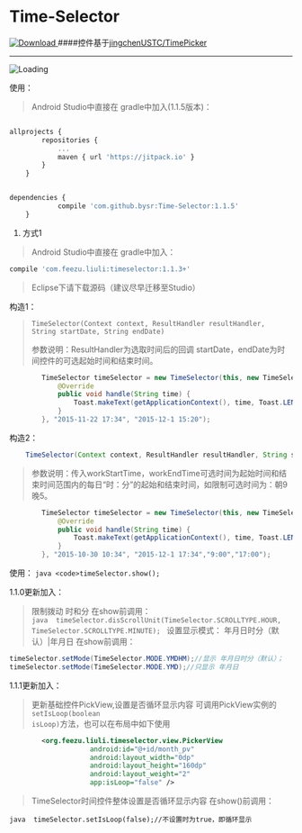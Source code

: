 # Time-Selector
[ ![Download](https://api.bintray.com/packages/liuli/maven/Time-Selector/images/download.svg) ](https://bintray.com/liuli/maven/Time-Selector/_latestVersion) 
####控件基于[jingchenUSTC/TimePicker](https://github.com/jingchenUSTC/TimePicker "感谢jingchenUSTC" )

---


![Loading](http://7xosuk.com1.z0.glb.clouddn.com/aaa.gif)




使用： 
>Android Studio中直接在 gradle中加入(1.1.5版本)：

```javascript

allprojects {
		repositories {
			...
			maven { url 'https://jitpack.io' }
		}
	}


dependencies {
	        compile 'com.github.bysr:Time-Selector:1.1.5'
	}

```
1. 方式1



>Android Studio中直接在 gradle中加入：
```javascript
compile 'com.feezu.liuli:timeselector:1.1.3+' 
```
>Eclipse下请下载源码（建议尽早迁移至Studio）

构造1：
><pre><code>TimeSelector(Context context, ResultHandler resultHandler, String startDate, String endDate)</code></pre>
>参数说明：ResultHandler为选取时间后的回调 startDate，endDate为时间控件的可选起始时间和结束时间。
```java
        TimeSelector timeSelector = new TimeSelector(this, new TimeSelector.ResultHandler() {
            @Override
            public void handle(String time) {
                Toast.makeText(getApplicationContext(), time, Toast.LENGTH_LONG).show();
            }
        }, "2015-11-22 17:34", "2015-12-1 15:20");
```

构造2：
```java 
	TimeSelector(Context context, ResultHandler resultHandler, String startDate, String endDate, String workStartTime, String workEndTime)
```
>参数说明：传入workStartTime，workEndTime可选时间为起始时间和结束时间范围内的每日“时：分”的起始和结束时间，如限制可选时间为：朝9晚5。
```java 
		TimeSelector timeSelector = new TimeSelector(this, new TimeSelector.ResultHandler() {
            @Override
            public void handle(String time) {
                Toast.makeText(getApplicationContext(), time, Toast.LENGTH_LONG).show();
            }
        }, "2015-10-30 10:34", "2015-12-1 17:34","9:00","17:00");
```
使用：
```java <code>timeSelector.show();```


1.1.0更新加入：
>限制拨动 时和分
在show前调用：     
```java  timeSelector.disScrollUnit(TimeSelector.SCROLLTYPE.HOUR, TimeSelector.SCROLLTYPE.MINUTE); ```
>设置显示模式： 年月日时分（默认）|年月日
在show前调用：
```java 
timeSelector.setMode(TimeSelector.MODE.YMDHM);//显示 年月日时分（默认）；
timeSelector.setMode(TimeSelector.MODE.YMD);//只显示 年月日
```

1.1.1更新加入：
>更新基础控件PickView,设置是否循环显示内容
可调用PickView实例的<code>setIsLoop(boolean isLoop)</code>方法，也可以在布局中如下使用
```xml
		<org.feezu.liuli.timeselector.view.PickerView
                    android:id="@+id/month_pv"
                    android:layout_width="0dp"
                    android:layout_height="160dp"
                    android:layout_weight="2"
                    app:isLoop="false" /> 
```            
>TimeSelector时间控件整体设置是否循环显示内容
在show()前调用：
        
```java  timeSelector.setIsLoop(false);//不设置时为true，即循环显示 ```



